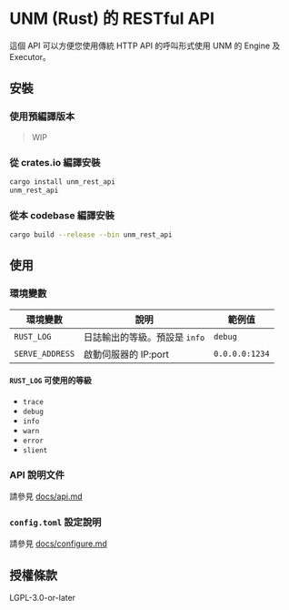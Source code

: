 # UNM (Rust) 的 RESTful API

這個 API 可以方便您使用傳統 HTTP API 的呼叫形式使用 UNM 的 Engine 及 Executor。

## 安裝

### 使用預編譯版本

> WIP

### 從 crates.io 編譯安裝

```sh
cargo install unm_rest_api
unm_rest_api
```

### 從本 codebase 編譯安裝

```sh
cargo build --release --bin unm_rest_api
```

## 使用

### 環境變數

| 環境變數        | 說明                          | 範例值         |
| --------------- | ----------------------------- | -------------- |
| `RUST_LOG`      | 日誌輸出的等級。預設是 `info` | `debug`        |
| `SERVE_ADDRESS` | 啟動伺服器的 IP:port          | `0.0.0.0:1234` |

#### `RUST_LOG` 可使用的等級

- `trace`
- `debug`
- `info`
- `warn`
- `error`
- `slient`

### API 說明文件

請參見 [docs/api.md](docs/api.md)

### `config.toml` 設定說明

請參見 [docs/configure.md](docs/configure.md)


## 授權條款

LGPL-3.0-or-later
